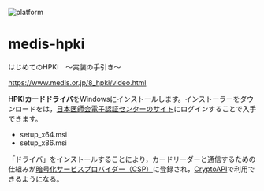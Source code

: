 ![platform](https://img.shields.io/static/v1?label=platform&message=win-64&color=blue)

# medis-hpki
はじめてのHPKI　～実装の手引き～

https://www.medis.or.jp/8_hpki/video.html

**HPKIカードドライバ**をWindowsにインストールします。インストーラーをダウンロードをは，[日本医師会電子認証センターのサイト](https://www.jmaca.med.or.jp/service/#HPKICD)にログインすることで入手できます。

* setup_x64.msi
* setup_x86.msi

「ドライバ」をインストールすることにより，カードリーダーと通信するための仕組みが[暗号化サービスプロバイダー（CSP）](https://learn.microsoft.com/ja-jp/windows/win32/seccrypto/cryptographic-service-providers)に登録され，[CryptoAPI](https://learn.microsoft.com/ja-jp/windows/win32/seccrypto/cryptoapi-system-architecture)で利用できるようになる。
